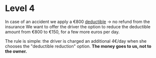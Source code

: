 # Level 4

In case of an accident we apply a €800 [deductible](http://en.wikipedia.org/wiki/Deductible) -> no refund from the insurance
We want to offer the driver the option to reduce the deductible amount from €800 to €150, for a few more euros per day.

The rule is simple: the driver is charged an additional 4€/day when she chooses the "deductible reduction" option.
**The money goes to us, not to the owner.**
